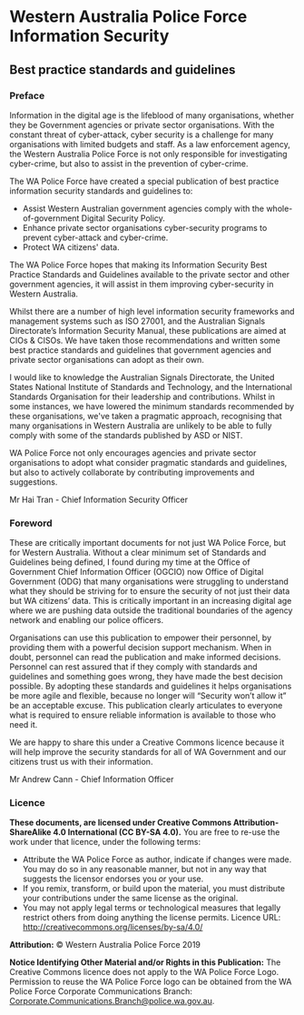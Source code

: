 # Western Australia Police Force Information Security 
## Best practice standards and guidelines 

### Preface
Information in the digital age is the lifeblood of many organisations, whether they be Government agencies or private sector organisations.   With the constant threat of cyber-attack, cyber security is a challenge for many organisations with limited budgets and staff.  As a law enforcement agency, the Western Australia Police Force is not only responsible for investigating cyber-crime, but also to assist in the prevention of cyber-crime.

The WA Police Force have created a special publication of best practice information security standards and guidelines to:
* Assist Western Australian government agencies comply with the whole-of-government Digital Security Policy.  
* Enhance private sector organisations cyber-security programs to prevent cyber-attack and cyber-crime.
* Protect WA citizens' data.

The WA Police Force hopes that making its Information Security Best Practice Standards and Guidelines available to the private sector and other government agencies, it will assist in them improving cyber-security in Western Australia.

Whilst there are a number of high level information security frameworks and management systems such as ISO 27001, and the Australian Signals Directorate’s Information Security Manual, these publications are aimed at CIOs & CISOs. We have taken those recommendations and written some best practice standards and guidelines that government agencies and private sector organisations can adopt as their own.

I would like to knowledge the Australian Signals Directorate, the United States National Institute of Standards and Technology, and the International Standards Organisation for their leadership and contributions. Whilst in some instances, we have lowered the minimum standards recommended by these organisations, we've taken a pragmatic approach, recognising that many organisations in Western Australia are unlikely to be able to fully comply with some of the standards published by ASD or NIST.

WA Police Force not only encourages agencies and private sector organisations to adopt what consider pragmatic standards and guidelines, but also to actively collaborate by contributing improvements and suggestions.

Mr Hai Tran - Chief Information Security Officer

### Foreword
These are critically important documents for not just WA Police Force, but for Western Australia. Without a clear minimum set of Standards and Guidelines being defined, I found during my time at the Office of Government Chief Information Officer (OGCIO) now Office of Digital Government (ODG) that many organisations were struggling to understand what they should be striving for to ensure the security of not just their data but WA citizens’ data. This is critically important in an increasing digital age where we are pushing data outside the traditional boundaries of the agency network and enabling our police officers.

Organisations can use this publication to empower their personnel, by providing them with a powerful decision support mechanism. When in doubt, personnel can read the publication and make informed decisions.  Personnel can rest assured that if they comply with standards and guidelines and something goes wrong, they have made the best decision possible.  By adopting these standards and guidelines it helps organisations be more agile and flexible, because no longer will “Security won’t allow it” be an acceptable excuse.  This publication clearly articulates to everyone what is required to ensure reliable information is available to those who need it. 

We are happy to share this under a Creative Commons licence because it will help improve the security standards for all of WA Government and our citizens trust us with their information.

Mr Andrew Cann - Chief Information Officer


### Licence
**These documents, are licensed under Creative Commons Attribution-ShareAlike 4.0 International (CC BY-SA 4.0).**
You are free to re-use the work under that licence, under the following terms: 

* Attribute the WA Police Force as author, indicate if changes were made. You may do so in any reasonable manner, but not in any way that suggests the licensor endorses you or your use. 
* If you remix, transform, or build upon the material, you must distribute your contributions under the same license as the original. 
* You may not apply legal terms or technological measures that legally restrict others from doing anything the license permits. Licence URL: http://creativecommons.org/licenses/by-sa/4.0/  

**Attribution:** © Western Australia Police Force 2019 

**Notice Identifying Other Material and/or Rights in this Publication:** The Creative Commons licence does not apply to the WA Police Force Logo.  Permission to reuse the WA Police Force logo can be obtained from the WA Police Force Corporate Communications Branch: Corporate.Communications.Branch@police.wa.gov.au. 

